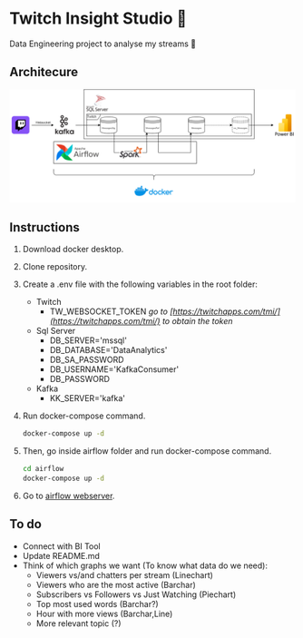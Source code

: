 # Twitch Insight Studio 🎥

Data Engineering project to analyse my streams 💪

## Architecure

![architecure](./docs/TwitchInsights_Architecure.png)

## Instructions

1. Download docker desktop.
2. Clone repository.
3. Create a .env file with the following variables in the root folder:

    - Twitch
        - TW_WEBSOCKET_TOKEN *go to [https://twitchapps.com/tmi/](https://twitchapps.com/tmi/) to obtain the token*
    - Sql Server
        - DB_SERVER='mssql'
        - DB_DATABASE='DataAnalytics'
        - DB_SA_PASSWORD
        - DB_USERNAME='KafkaConsumer'
        - DB_PASSWORD
    - Kafka
        - KK_SERVER='kafka'

4. Run docker-compose command.

    ```sh
    docker-compose up -d
    ```

5. Then, go inside airflow folder and run docker-compose command.

    ```sh
    cd airflow
    docker-compose up -d
    ```

6. Go to [airflow webserver](http://localhost:8080/).

## To do

- Connect with BI Tool
- Update README.md
- Think of which graphs we want (To know what data do we need):
  - Viewers vs/and chatters per stream (Linechart)
  - Viewers who are the most active (Barchar)
  - Subscribers vs Followers vs Just Watching (Piechart)
  - Top most used words (Barchar?)
  - Hour with more views (Barchar,Line)
  - More relevant topic (?)
